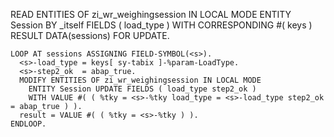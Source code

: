  READ ENTITIES OF zi_wr_weighingsession IN LOCAL MODE
      ENTITY Session BY \_itself FIELDS ( load_type ) WITH CORRESPONDING #( keys )
      RESULT DATA(sessions) FOR UPDATE.

    LOOP AT sessions ASSIGNING FIELD-SYMBOL(<s>).
      <s>-load_type = keys[ sy-tabix ]-%param-LoadType.
      <s>-step2_ok  = abap_true.
      MODIFY ENTITIES OF zi_wr_weighingsession IN LOCAL MODE
        ENTITY Session UPDATE FIELDS ( load_type step2_ok )
        WITH VALUE #( ( %tky = <s>-%tky load_type = <s>-load_type step2_ok = abap_true ) ).
      result = VALUE #( ( %tky = <s>-%tky ) ).
    ENDLOOP.
